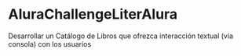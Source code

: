 # AluraChallengeLiterAlura
Desarrollar un Catálogo de Libros que ofrezca interacción textual (vía consola) con los usuarios
